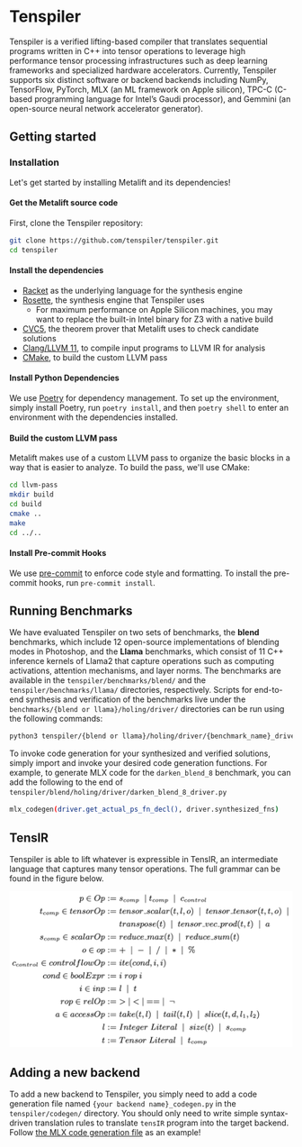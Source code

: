 # Tenspiler
Tenspiler is a verified lifting-based compiler that translates sequential programs written in C++ into tensor operations to leverage high performance tensor processing infrastructures such as deep learning frameworks and specialized hardware accelerators. Currently, Tenspiler supports six distinct software or backend backends including NumPy, TensorFlow, PyTorch, MLX (an ML framework on Apple silicon), TPC-C (C-based programming language for Intel’s
Gaudi processor), and Gemmini (an open-source neural network accelerator generator).



## Getting started

### Installation
Let's get started by installing Metalift and its dependencies!

#### Get the Metalift source code
First, clone the Tenspiler repository:
<!-- TODO(jie): fix the naming -->
```bash
git clone https://github.com/tenspiler/tenspiler.git
cd tenspiler
```

#### Install the dependencies
- [Racket](https://racket-lang.org) as the underlying language for the synthesis engine
- [Rosette](https://github.com/emina/rosette), the synthesis engine that Tenspiler uses
  - For maximum performance on Apple Silicon machines, you may want to replace the built-in Intel binary for Z3 with a native build
- [CVC5](https://cvc5.github.io/), the theorem prover that Metalift uses to check candidate solutions
- [Clang/LLVM 11](https://llvm.org), to compile input programs to LLVM IR for analysis
- [CMake](https://cmake.org/), to build the custom LLVM pass

#### Install Python Dependencies
We use [Poetry](https://python-poetry.org/) for dependency management. To set up the environment, simply install Poetry, run `poetry install`, and then `poetry shell` to enter an environment with the dependencies installed.

#### Build the custom LLVM pass
Metalift makes use of a custom LLVM pass to organize the basic blocks in a way that is easier to analyze. To build the pass, we'll use CMake:

```bash
cd llvm-pass
mkdir build
cd build
cmake ..
make
cd ../..
```

#### Install Pre-commit Hooks
We use [pre-commit](https://pre-commit.com/) to enforce code style and formatting. To install the pre-commit hooks, run `pre-commit install`.

## Running Benchmarks
We have evaluated Tenspiler on two sets of benchmarks, the **blend** benchmarks, which include 12 open-source implementations of blending modes in Photoshop, and the **Llama** benchmarks, which consist of 11 C++ inference kernels of Llama2 that capture operations such as computing activations, attention mechanisms, and layer norms. The benchmarks are available in the `tenspiler/benchmarks/blend/` and the `tenspiler/benchmarks/llama/` directories, respectively. Scripts for end-to-end synthesis and verification of the benchmarks live under the `benchmarks/{blend or llama}/holing/driver/` directories can be run using the following commands:

```bash
python3 tenspiler/{blend or llama}/holing/driver/{benchmark_name}_driver.py
```

To invoke code generation for your synthesized and verified solutions, simply import and invoke your desired code generation functions. For example, to generate MLX code for the `darken_blend_8` benchmark, you can add the following to the end of `tenspiler/blend/holing/driver/darken_blend_8_driver.py`

```bash
mlx_codegen(driver.get_actual_ps_fn_decl(), driver.synthesized_fns)
```

## TensIR
Tenspiler is able to lift whatever is expressible in TensIR, an intermediate language that captures many tensor operations. The full grammar can be found in the figure below.

![TensIR grammar](tensir-grammar.png)

## Adding a new backend
To add a new backend to Tenspiler, you simply need to add a code generation file named `{your backend name}_codegen.py` in the `tenspiler/codegen/` directory. You should only need to write simple syntax-driven translation rules to translate `tensIR` program into the target backend. Follow [the MLX code generation file](tenspiler/codegen/mlx_codegen.py) as an example!
